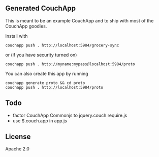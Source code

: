 ## Generated CouchApp

This is meant to be an example CouchApp and to ship with most of the CouchApp goodies.

Install with 

    couchapp push . http://localhost:5984/grocery-sync

or (if you have security turned on)

    couchapp push . http://myname:mypass@localhost:5984/proto
  
You can also create this app by running

    couchapp generate proto && cd proto
    couchapp push . http://localhost:5984/proto

## Todo

* factor CouchApp Commonjs to jquery.couch.require.js
* use $.couch.app in app.js

## License

Apache 2.0